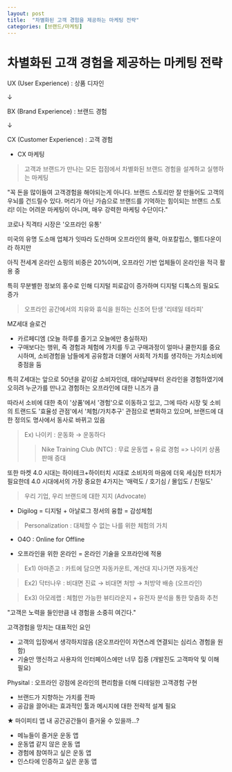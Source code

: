 ```yaml
---
layout: post
title:  "차별화된 고객 경험을 제공하는 마케팅 전략"
categories: [브랜드/마케팅]
---
```


# 차별화된 고객 경험을 제공하는 마케팅 전략

UX (User Experience) : 상품 디자인

↓

BX (Brand Experience) : 브랜드 경험

↓

CX (Customer Experience) : 고객 경험



* CX 마케팅
> 고객과 브랜드가 만나는 모든 접점에서 차별화된 브랜드 경험을 설계하고 실행하는 마케팅


"꼭 돈을 많이들여 고객경험을 해야되는게 아니다. 브랜드 스토리만 잘 만들어도 고객의 우뇌를 건드릴수 있다. 머리가 아닌 가슴으로 브랜드를 기억하는 힘이되는 브랜드 스토리! 이는 어려운 마케팅이 아니며, 매우 강력한 마케팅 수단이다."



코로나 직격타 시장은 '오프라인 유통'

미국의 유명 도소매 업체가 잇따라 도산하며 오프라인의 몰락, 아포칼립스, 멜트다운이라 하지만

아직 전세계 온라인 쇼핑의 비중은 20%이며, 오프라인 기반 업체들이 온라인을 적극 활용 중



특히 무분별한 정보의 홍수로 인해 디지털 피로감이 증가하며 디지털 디톡스의 필요도 증가
> 오프라인 공간에서의 치유와 휴식을 원하는 신조어 탄생 '리테일 테라피'



MZ세대 슬로건
- 카르페디엠 (오늘 하루를 즐기고 오늘에만 충실하자)
- 구매보다는 행위, 즉 경험과 체험에 가치를 두고 구매과정이 얼마나 쿨한지를 중요시하며, 소비경험을 남들에게 공유함과 더불어 사회적 가치를 생각하는 가치소비에 중점을 둠

특히 Z세대는 앞으로 50년을 같이갈 소비자인데, 태어날때부터 온라인을 경험하였기에 오히려 누군가를 만나고 경험하는 오프라인에 대한 니즈가 큼



따라서 소비에 대한 축이 '상품'에서 '경험'으로 이동하고 있고, 그에 따라 시장 및 소비의 트랜드도 '효율성 관점'에서 '체험/가치추구' 관점으로 변화하고 있으며, 브랜드에 대한 정의도 명사에서 동사로 바뀌고 있음
> Ex) 나이키 : 운동화 → 운동하다
>>Nike Training Club (NTC) : 무료 운동앱 + 유료 경험 => 나이키 상품판매 증대
 


또한 마켓 4.0 시대는 하이테크+하이터치 시대로 소비자의 마음에 더욱 세심한 터치가 필요한데 4.0 시대에서의 가장 중요한 4가지는 '매력도 / 호기심 / 몰입도 / 친밀도'
> 우리 기업, 우리 브랜드에 대한 지지 (Advocate)



* Digilog = 디지털 + 아날로그 정서의 융합 = 감성체험
> Personalization : 대체할 수 없는 나를 위한 체험의 가치



* O4O : Online for Offline
- 오프라인을 위한 온라인 = 온라인 기술을 오프라인에 적용

> Ex1) 아마존고 : 카트에 담으면 자동카운트, 계산대 지나가면 자동계산

> Ex2) 닥터나우 : 비대면 진료 → 비대면 처방 → 처방약 배송 (오프라인)

> Ex3) 아모레랩 : 체험만 가능한 뷰티라운지 + 유전자 분석을 통한 맞춤화 추천



"고객은 노력을 들인만큼 내 경험을 소중히 여긴다."



고객경험을 망치는 대표적인 요인
- 고객의 입장에서 생각하지않음 (온오프라인이 자연스레 연결되는 심리스 경험을 원함)
- 기술만 맹신하고 사용자의 인터페이스에만 너무 집중 (개발진도 고객파악 및 이해 필요)



Physital : 오프라인 강점에 온라인의 편리함을 더해 디테일한 고객경험 구현
- 브랜드가 지향하는 가치를 전파
- 공감을 끌어내는 효과적인 툴과 메시지에 대한 전략적 설계 필요



★ 마이피티 앱 내 공간공간들이 즐거울 수 있을까...?
- 메뉴들이 즐거운 운동 앱
- 운동앱 같지 않은 운동 앱
- 경험에 참여하고 싶은 운동 앱
- 인스타에 인증하고 싶은 운동 앱